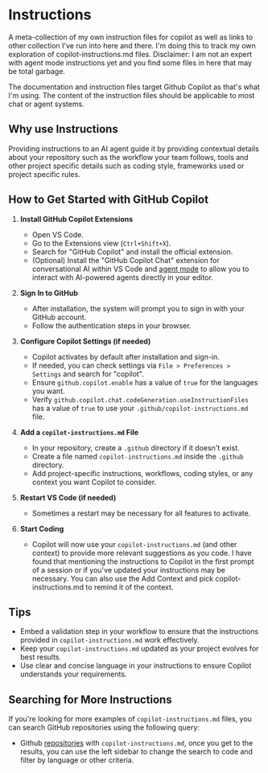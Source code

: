 # Instructions

A meta-collection of my own instruction files for copilot as well as links to
other collection I've run into here and there.  I'm doing this to track my own
exploration of copilot-instructions.md files.  Disclaimer: I am not an expert
with agent mode instructions yet and you find some files in here that may be
total garbage.

The documentation and instruction files target Github Copilot as that's what I'm
using.  The content of the instruction files should be applicable to most chat
or agent systems.

## Why use Instructions

Providing instructions to an AI agent guide it by providing contextual details
about your repository such as the workflow your team follows, tools and other
project specific details such as coding style, frameworks used or project
specific rules.

## How to Get Started with GitHub Copilot

1. **Install GitHub Copilot Extensions**  
   - Open VS Code.
   - Go to the Extensions view (`Ctrl+Shift+X`).
   - Search for "GitHub Copilot" and install the official extension.
   - (Optional) Install the "GitHub Copilot Chat" extension for conversational
     AI within VS Code and [agent
     mode](https://code.visualstudio.com/blogs/2023/11/15/agents-public-preview)
     to allow you to interact with AI-powered agents directly in your editor.

2. **Sign In to GitHub**  
   - After installation, the system will prompt you to sign in with your GitHub
     account.
   - Follow the authentication steps in your browser.

3. **Configure Copilot Settings (if needed)**  
   - Copilot activates by default after installation and sign-in.
   - If needed, you can check settings via `File > Preferences > Settings` and search for "copilot".
   - Ensure `github.copilot.enable` has a value of `true` for the languages you
     want.
   - Verify `github.copilot.chat.codeGeneration.useInstructionFiles` has a value
     of `true` to use your `.github/copilot-instructions.md` file.

4. **Add a `copilot-instructions.md` File**  
   - In your repository, create a `.github` directory if it doesn't exist.
   - Create a file named `copilot-instructions.md` inside the `.github`
     directory.
   - Add project-specific instructions, workflows, coding styles, or any context
     you want Copilot to consider.

5. **Restart VS Code (if needed)**  
   - Sometimes a restart may be necessary for all features to activate.

6. **Start Coding**  
   - Copilot will now use your `copilot-instructions.md` (and other context) to
     provide more relevant suggestions as you code.  I have found that
     mentioning the instructions to Copilot in the first prompt of a session or
     if you've updated your instructions may be necessary.  You can also use the
     Add Context and pick copilot-instructions.md to remind it of the context.

## Tips

- Embed a validation step in your workflow to ensure that the instructions
  provided in `copilot-instructions.md` work effectively.
- Keep your `copilot-instructions.md` updated as your project evolves for best
  results.
- Use clear and concise language in your instructions to ensure Copilot
  understands your requirements.
  
## Searching for More Instructions

If you're looking for more examples of `copilot-instructions.md` files, you can
search GitHub repositories using the following query:

- Github [repositories](https://github.com/search?q=copilot-instructions.md)
  with `copilot-instructions.md`, once you get to the results, you can use the
  left sidebar to change the search to code and filter by language or other
  criteria.

